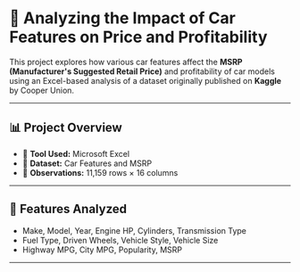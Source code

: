 # 🚗 Analyzing the Impact of Car Features on Price and Profitability

This project explores how various car features affect the **MSRP (Manufacturer's Suggested Retail Price)** and profitability of car models using an Excel-based analysis of a dataset originally published on **Kaggle** by Cooper Union.

---

## 📊 Project Overview

- 📁 **Tool Used:** Microsoft Excel  
- 📄 **Dataset:** Car Features and MSRP  
- 🔢 **Observations:** 11,159 rows × 16 columns  

---

## 🧾 Features Analyzed

- Make, Model, Year, Engine HP, Cylinders, Transmission Type  
- Fuel Type, Driven Wheels, Vehicle Style, Vehicle Size  
- Highway MPG, City MPG, Popularity, MSRP

---
